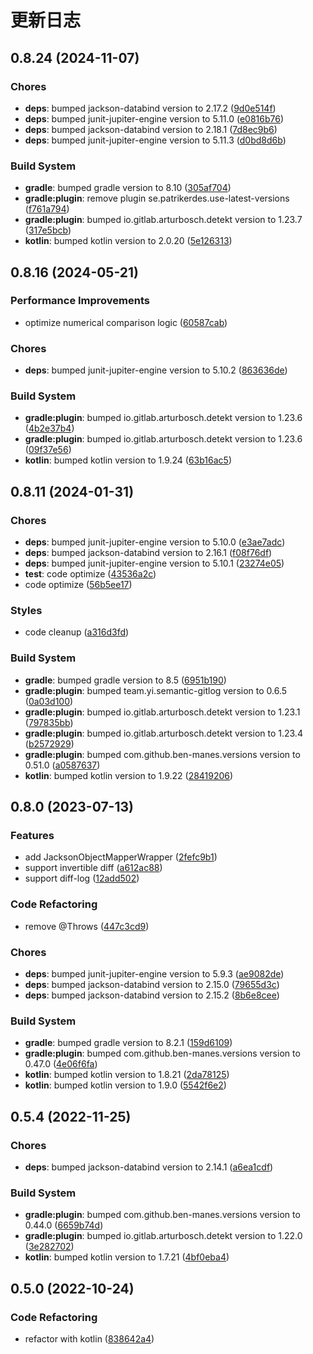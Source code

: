 # 更新日志

## 0.8.24 (2024-11-07)

### Chores

- **deps**: bumped jackson-databind version to 2.17.2 ([9d0e514f](https://github.com/ymind/jacksync/commit/9d0e514fed4be1bfa524cdae1bd4f6d8159a997d))
- **deps**: bumped junit-jupiter-engine version to 5.11.0 ([e0816b76](https://github.com/ymind/jacksync/commit/e0816b7676a2298a9a28362fd7b4c9f4a50c7ce3))
- **deps**: bumped jackson-databind version to 2.18.1 ([7d8ec9b6](https://github.com/ymind/jacksync/commit/7d8ec9b6439520a0e0b7155ac2bec269efbd4423))
- **deps**: bumped junit-jupiter-engine version to 5.11.3 ([d0bd8d6b](https://github.com/ymind/jacksync/commit/d0bd8d6b250363fb015da26f04d60139e841f8a8))


### Build System

- **gradle**: bumped gradle version to 8.10 ([305af704](https://github.com/ymind/jacksync/commit/305af704a53cf82e9bae7b14531ff1f0592ddb25))
- **gradle:plugin**: remove plugin se.patrikerdes.use-latest-versions ([f761a794](https://github.com/ymind/jacksync/commit/f761a794b50acf28f6a1064f04de02e11a6b26e3))
- **gradle:plugin**: bumped io.gitlab.arturbosch.detekt version to 1.23.7 ([317e5bcb](https://github.com/ymind/jacksync/commit/317e5bcbae5dc7dcf1ac90a11a271c1aa1e4e504))
- **kotlin**: bumped kotlin version to 2.0.20 ([5e126313](https://github.com/ymind/jacksync/commit/5e126313f1fd1e9fc93d8eb2e046ee98852f794b))


## 0.8.16 (2024-05-21)

### Performance Improvements

- optimize numerical comparison logic ([60587cab](https://github.com/ymind/jacksync/commit/60587cab099d5a14fe402e6b26fc6b7df054c747))


### Chores

- **deps**: bumped junit-jupiter-engine version to 5.10.2 ([863636de](https://github.com/ymind/jacksync/commit/863636de4e1b38e30820767ec6efad273ee57d0a))


### Build System

- **gradle:plugin**: bumped io.gitlab.arturbosch.detekt version to 1.23.6 ([4b2e37b4](https://github.com/ymind/jacksync/commit/4b2e37b459e2ab98d47f4282fbe0d3c4799e1a15))
- **gradle:plugin**: bumped io.gitlab.arturbosch.detekt version to 1.23.6 ([09f37e56](https://github.com/ymind/jacksync/commit/09f37e56b25f4d27a52cd8cef8c321780b0bc723))
- **kotlin**: bumped kotlin version to 1.9.24 ([63b16ac5](https://github.com/ymind/jacksync/commit/63b16ac58ef68566f9c39f4a2b7b7c26ae503b46))


## 0.8.11 (2024-01-31)

### Chores

- **deps**: bumped junit-jupiter-engine version to 5.10.0 ([e3ae7adc](https://github.com/ymind/jacksync/commit/e3ae7adcff383b47bd3576cd522aefb26a9b9f12))
- **deps**: bumped jackson-databind version to 2.16.1 ([f08f76df](https://github.com/ymind/jacksync/commit/f08f76dfe38c95b17ed57ed7ca67d9c9442677fa))
- **deps**: bumped junit-jupiter-engine version to 5.10.1 ([23274e05](https://github.com/ymind/jacksync/commit/23274e05b9d45595e4b862c24a786a0d63a3500f))
- **test**: code optimize ([43536a2c](https://github.com/ymind/jacksync/commit/43536a2c0b7f246c21b418ba9792b93f154b3939))
- code optimize ([56b5ee17](https://github.com/ymind/jacksync/commit/56b5ee170b11ef655a4dc0d630e68705b62e0f81))


### Styles

- code cleanup ([a316d3fd](https://github.com/ymind/jacksync/commit/a316d3fdb3572820b6480d2bd6b613b1d4591f66))


### Build System

- **gradle**: bumped gradle version to 8.5 ([6951b190](https://github.com/ymind/jacksync/commit/6951b1907d4befaac323041e4df608e66def2511))
- **gradle:plugin**: bumped team.yi.semantic-gitlog version to 0.6.5 ([0a03d100](https://github.com/ymind/jacksync/commit/0a03d100c6b0365933afee6c1e640065f295172d))
- **gradle:plugin**: bumped io.gitlab.arturbosch.detekt version to 1.23.1 ([797835bb](https://github.com/ymind/jacksync/commit/797835bbfd0df7bc22e56b0a32b664536dcaf43e))
- **gradle:plugin**: bumped io.gitlab.arturbosch.detekt version to 1.23.4 ([b2572929](https://github.com/ymind/jacksync/commit/b2572929bc9570c3582c3ca5d2d0767dd9cdfd02))
- **gradle:plugin**: bumped com.github.ben-manes.versions version to 0.51.0 ([a0587637](https://github.com/ymind/jacksync/commit/a0587637069d7e2cf5567b2fd62d8e5b50d2b59e))
- **kotlin**: bumped kotlin version to 1.9.22 ([28419206](https://github.com/ymind/jacksync/commit/2841920621136a8a60c99d33f3f9b584afb2c51a))


## 0.8.0 (2023-07-13)

### Features

- add JacksonObjectMapperWrapper ([2fefc9b1](https://github.com/ymind/jacksync/commit/2fefc9b180b53a875aaef26d1ee75d1fc5a470be))
- support invertible diff ([a612ac88](https://github.com/ymind/jacksync/commit/a612ac88984d7c0b7046ce5efc12a6657175fdf3))
- support diff-log ([12add502](https://github.com/ymind/jacksync/commit/12add5023d75e5e677a49902e068062641399e8c))


### Code Refactoring

- remove @Throws
 ([447c3cd9](https://github.com/ymind/jacksync/commit/447c3cd9bb91e7ba7cd01bf5c5bd546f2c0c5c65))


### Chores

- **deps**: bumped junit-jupiter-engine version to 5.9.3 ([ae9082de](https://github.com/ymind/jacksync/commit/ae9082dec1803ce8d9af95cff6d4d863f499eaf0))
- **deps**: bumped jackson-databind version to 2.15.0 ([79655d3c](https://github.com/ymind/jacksync/commit/79655d3c404d9e23eac5d08ae4aacb7bd50f35a0))
- **deps**: bumped jackson-databind version to 2.15.2 ([8b6e8cee](https://github.com/ymind/jacksync/commit/8b6e8cee9425f7331c595cfe297f53b27d3fd276))


### Build System

- **gradle**: bumped gradle version to 8.2.1 ([159d6109](https://github.com/ymind/jacksync/commit/159d6109c9a542a38f601ca406c5c59fa823d616))
- **gradle:plugin**: bumped com.github.ben-manes.versions version to 0.47.0 ([4e06f6fa](https://github.com/ymind/jacksync/commit/4e06f6fa3115add8fdce32ea9cf2e3e6abe2feae))
- **kotlin**: bumped kotlin version to 1.8.21 ([2da78125](https://github.com/ymind/jacksync/commit/2da7812514f14760ddcfd44d955f6d1c09a1b5b0))
- **kotlin**: bumped kotlin version to 1.9.0 ([5542f6e2](https://github.com/ymind/jacksync/commit/5542f6e20615d203aa3807d81b094d38785da552))


## 0.5.4 (2022-11-25)

### Chores

- **deps**: bumped jackson-databind version to 2.14.1 ([a6ea1cdf](https://github.com/ymind/jacksync/commit/a6ea1cdf49d95723d6ec8a6618e21171edc57b5d))


### Build System

- **gradle:plugin**: bumped com.github.ben-manes.versions version to 0.44.0 ([6659b74d](https://github.com/ymind/jacksync/commit/6659b74d1fd7fab5e6c8e9cf2e1d13272d68fef6))
- **gradle:plugin**: bumped io.gitlab.arturbosch.detekt version to 1.22.0 ([3e282702](https://github.com/ymind/jacksync/commit/3e2827028f5ba02d6f7cf167b8e1f3c3d5eeae85))
- **kotlin**: bumped kotlin version to 1.7.21 ([4bf0eba4](https://github.com/ymind/jacksync/commit/4bf0eba4b0cc6b711568753d9186b3ba89b9143e))


## 0.5.0 (2022-10-24)

### Code Refactoring

- refactor with kotlin ([838642a4](https://github.com/ymind/jacksync/commit/838642a4bbf3a4b8d38e1520659a78d757d3688b))

